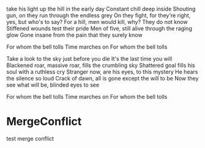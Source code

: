take his light up the hill in the early day
Constant chill deep inside
Shouting gun, on they run through the endless grey
On they fight, for they're right, yes, but who's to say?
For a hill, men would kill, why? They do not know
Stiffened wounds test their pride
Men of five, still alive through the raging glow
Gone insane from the pain that they surely know

For whom the bell tolls
Time marches on
For whom the bell tolls

Take a look to the sky just before you die
It's the last time you will
Blackened roar, massive roar, fills the crumbling sky
Shattered goal fills his soul with a ruthless cry
Stranger now, are his eyes, to this mystery
He hears the silence so loud
Crack of dawn, all is gone except the will to be
Now they see what will be, blinded eyes to see

For whom the bell tolls
Time marches on
For whom the bell tolls
# MergeConflict
test merge conflict
